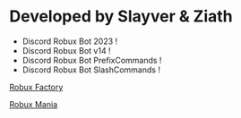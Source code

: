# Developed by Slayver & Ziath

- Discord Robux Bot 2023 !
- Discord Robux Bot v14 !
- Discord Robux Bot PrefixCommands !
- Discord Robux Bot SlashCommands !

[Robux Factory](https://discord.gg/qDt4zUrzph)

[Robux Mania]()